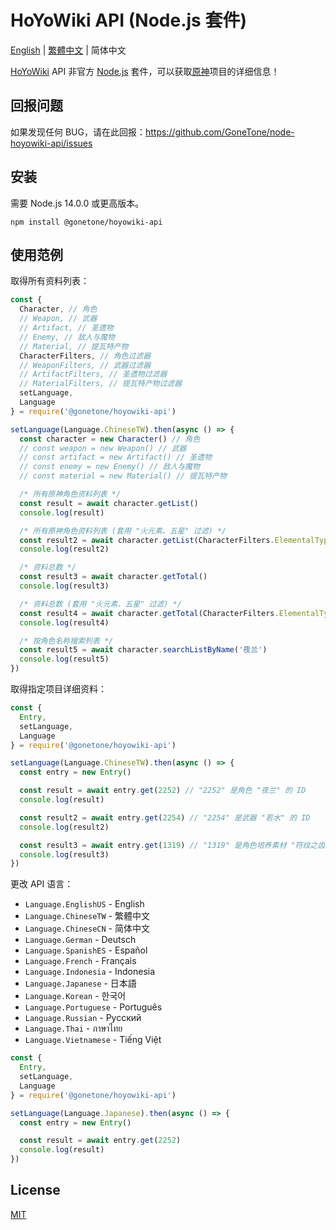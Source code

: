 # HoYoWiki API (Node.js 套件)

[English](README.md) | [繁體中文](README_ZH-TW.md) | 简体中文

[HoYoWiki](https://wiki.hoyolab.com/) API 非官方 [Node.js](https://nodejs.org/) 套件，可以获取[原神](https://genshin.hoyoverse.com/)项目的详细信息！

## 回报问题

如果发现任何 BUG，请在此回报：<https://github.com/GoneTone/node-hoyowiki-api/issues>

## 安装

需要 Node.js 14.0.0 或更高版本。

```sh-session
npm install @gonetone/hoyowiki-api
```

## 使用范例

取得所有资料列表：

```javascript
const {
  Character, // 角色
  // Weapon, // 武器
  // Artifact, // 圣遗物
  // Enemy, // 敌人与魔物
  // Material, // 提瓦特产物
  CharacterFilters, // 角色过滤器
  // WeaponFilters, // 武器过滤器
  // ArtifactFilters, // 圣遗物过滤器
  // MaterialFilters, // 提瓦特产物过滤器
  setLanguage,
  Language
} = require('@gonetone/hoyowiki-api')

setLanguage(Language.ChineseTW).then(async () => {
  const character = new Character() // 角色
  // const weapon = new Weapon() // 武器
  // const artifact = new Artifact() // 圣遗物
  // const enemy = new Enemy() // 敌人与魔物
  // const material = new Material() // 提瓦特产物

  /* 所有原神角色资料列表 */
  const result = await character.getList()
  console.log(result)

  /* 所有原神角色资料列表 (套用 "火元素、五星" 过滤) */
  const result2 = await character.getList(CharacterFilters.ElementalType.Pyro, CharacterFilters.Quality.Star5)
  console.log(result2)

  /* 资料总数 */
  const result3 = await character.getTotal()
  console.log(result3)

  /* 资料总数 (套用 "火元素、五星" 过滤) */
  const result4 = await character.getTotal(CharacterFilters.ElementalType.Pyro, CharacterFilters.Quality.Star5)
  console.log(result4)

  /* 按角色名称搜索列表 */
  const result5 = await character.searchListByName('夜兰')
  console.log(result5)
})
```

取得指定项目详细资料：

```javascript
const {
  Entry,
  setLanguage,
  Language
} = require('@gonetone/hoyowiki-api')

setLanguage(Language.ChineseTW).then(async () => {
  const entry = new Entry()

  const result = await entry.get(2252) // "2252" 是角色 "夜兰" 的 ID
  console.log(result)

  const result2 = await entry.get(2254) // "2254" 是武器 "若水" 的 ID
  console.log(result2)

  const result3 = await entry.get(1319) // "1319" 是角色培养素材 "符纹之齿" 的 ID
  console.log(result3)
})
```

更改 API 语言：

- `Language.EnglishUS` - English
- `Language.ChineseTW` - 繁體中文
- `Language.ChineseCN` - 简体中文
- `Language.German` - Deutsch
- `Language.SpanishES` - Español
- `Language.French` - Français
- `Language.Indonesia` - Indonesia
- `Language.Japanese` - 日本語
- `Language.Korean` - 한국어
- `Language.Portuguese` - Português
- `Language.Russian` - Pусский
- `Language.Thai` - ภาษาไทย
- `Language.Vietnamese` - Tiếng Việt

```javascript
const {
  Entry,
  setLanguage,
  Language
} = require('@gonetone/hoyowiki-api')

setLanguage(Language.Japanese).then(async () => {
  const entry = new Entry()

  const result = await entry.get(2252)
  console.log(result)
})
```

## License

[MIT](LICENSE)
